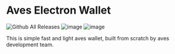 # Aves Electron Wallet
![Github All Releases](https://img.shields.io/github/downloads/Aves-Project/aves-wallet/total.svg)
![image](https://github.com/Aves-Project/aves-wallet/assets/62844491/bf92c016-9809-40d8-9f04-b229ba2b7c50)
![image](https://github.com/Aves-Project/aves-wallet/assets/62844491/9251ade0-e077-4505-99c4-842beb625645)

This is simple fast and light aves wallet, built from scratch by aves development team.
